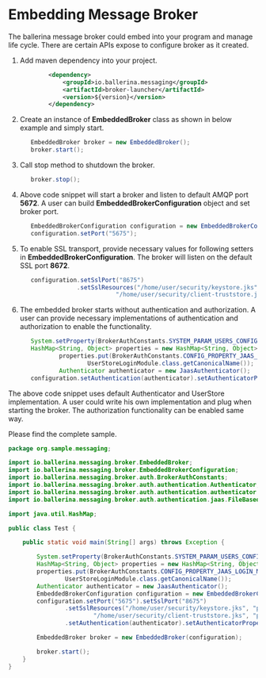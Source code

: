 # Embedding Message Broker

The ballerina message broker could embed into your program and manage life cycle. There are certain APIs expose to 
configure broker as it created. 

1. Add maven dependency into your project.

    ```xml
            <dependency>
                <groupId>io.ballerina.messaging</groupId>
                <artifactId>broker-launcher</artifactId>
                <version>${version}</version>
            </dependency>
    ```

2. Create an instance of **EmbeddedBroker** class as shown in below example and simply start.

    ```java
       EmbeddedBroker broker = new EmbeddedBroker();
       broker.start();
    ``` 
    
3. Call stop method to shutdown the broker.

    ```java
       broker.stop();   
    ``` 
    
4. Above code snippet will start a broker and listen to default AMQP port **5672**. A user can build 
   **EmbeddedBrokerConfiguration** object and set broker port. 

     ```java
        EmbeddedBrokerConfiguration configuration = new EmbeddedBrokerConfiguration();
        configuration.setPort("5675"); 
     ``` 
     
5. To enable SSL transport, provide necessary values for following setters in **EmbeddedBrokerConfiguration**. The 
   broker will listen on the default SSL port **8672**.

     ```java
        configuration.setSslPort("8675")
                     .setSslResources("/home/user/security/keystore.jks", "password",
                                "/home/user/security/client-truststore.jks", "password");
     ``` 

6. The embedded broker starts without authentication and authorization. A user can provide necessary implementations of 
   authentication and authorization to enable the functionality.

    ```java
       System.setProperty(BrokerAuthConstants.SYSTEM_PARAM_USERS_CONFIG, "/home/user/data/users.yaml");
       HashMap<String, Object> properties = new HashMap<String, Object>();
               properties.put(BrokerAuthConstants.CONFIG_PROPERTY_JAAS_LOGIN_MODULE,
                       UserStoreLoginModule.class.getCanonicalName());
               Authenticator authenticator = new JaasAuthenticator();   
       configuration.setAuthentication(authenticator).setAuthenticatorProperties(properties);
    ```
    
The above code snippet uses default Authenticator and UserStore implementation. A user could write his own 
implementation and plug when starting the broker. The authorization functionality can be enabled same way.

Please find the complete sample.

```java
package org.sample.messaging;

import io.ballerina.messaging.broker.EmbeddedBroker;
import io.ballerina.messaging.broker.EmbeddedBrokerConfiguration;
import io.ballerina.messaging.broker.auth.BrokerAuthConstants;
import io.ballerina.messaging.broker.auth.authentication.Authenticator;
import io.ballerina.messaging.broker.auth.authentication.authenticator.JaasAuthenticator;
import io.ballerina.messaging.broker.auth.authentication.jaas.FileBasedJaasLoginModule;

import java.util.HashMap;

public class Test {

    public static void main(String[] args) throws Exception {

        System.setProperty(BrokerAuthConstants.SYSTEM_PARAM_USERS_CONFIG, "/home/user/data/users.yaml");
        HashMap<String, Object> properties = new HashMap<String, Object>();
        properties.put(BrokerAuthConstants.CONFIG_PROPERTY_JAAS_LOGIN_MODULE,
                UserStoreLoginModule.class.getCanonicalName());
        Authenticator authenticator = new JaasAuthenticator();
        EmbeddedBrokerConfiguration configuration = new EmbeddedBrokerConfiguration();
        configuration.setPort("5675").setSslPort("8675")
                .setSslResources("/home/user/security/keystore.jks", "password",
                        "/home/user/security/client-truststore.jks", "password")
                .setAuthentication(authenticator).setAuthenticatorProperties(properties);

        EmbeddedBroker broker = new EmbeddedBroker(configuration);

        broker.start();
    }
}
```
